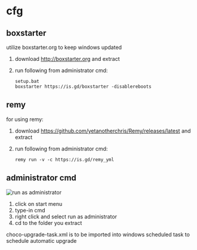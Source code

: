 # cfg


## boxstarter
utilize boxstarter.org to keep windows updated

1. download http://boxstarter.org and extract
2. run following from administrator cmd:

       setup.bat
       boxstarter https://is.gd/boxstarter -disablereboots

## remy
for using remy:
1. download https://github.com/yetanotherchris/Remy/releases/latest and extract
2. run following from administrator cmd:

       remy run -v -c https://is.gd/remy_yml

## administrator cmd
![run as administrator](https://raw.githubusercontent.com/dennyhalim/cfg/master/cmd-administrator.gif)
1. click on start menu
2. type-in cmd
3. right click and select run as administrator
4. cd to the folder you extract

choco-upgrade-task.xml is to be imported into windows scheduled task to schedule automatic upgrade
